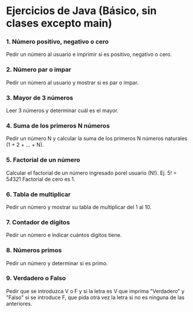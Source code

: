 # Ejercicios de Java (Básico, sin clases excepto main)
### 1. Número positivo, negativo o cero
Pedir un número al usuario e imprimir si es positivo, negativo o cero.

### 2. Número par o impar
Pedir un número al usuario y mostrar si es par o impar.

### 3. Mayor de 3 números
Leer 3 números y determinar cuál es el mayor.

### 4. Suma de los primeros N números
Pedir un número N y calcular la suma de los primeros N números naturales (1 + 2 + ... + N).

### 5. Factorial de un número
Calcular el factorial de un número ingresado porel usuario (N!).
Ej. 5! = 5*4*3*2*1
Factorial de cero es 1.

### 6. Tabla de multiplicar
Pedir un número y mostrar su tabla de multiplicar del 1 al 10.

### 7. Contador de dígitos
Pedir un número e indicar cuántos dígitos tiene.

### 8. Números primos
Pedir un número y determinar si es primo.

### 9. Verdadero o Falso
Pedir que se introduzca V o F y si la letra es V que imprima "Verdadero" y "Falso" si se
introduce F, que pida otra vez la letra si no es ninguna de las anteriores.